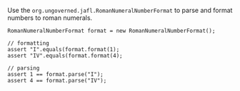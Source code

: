 Use the `org.ungoverned.jafl.RomanNumeralNumberFormat` to parse and format numbers to roman numerals.

```
RomanNumeralNumberFormat format = new RomanNumeralNumberFormat();

// formatting
assert "I".equals(format.format(1);
assert "IV".equals(format.format(4);

// parsing
assert 1 == format.parse("I");
assert 4 == format.parse("IV");
```